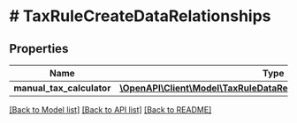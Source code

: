 # # TaxRuleCreateDataRelationships

## Properties

Name | Type | Description | Notes
------------ | ------------- | ------------- | -------------
**manual_tax_calculator** | [**\OpenAPI\Client\Model\TaxRuleDataRelationshipsManualTaxCalculator**](TaxRuleDataRelationshipsManualTaxCalculator.md) |  |

[[Back to Model list]](../../README.md#models) [[Back to API list]](../../README.md#endpoints) [[Back to README]](../../README.md)
